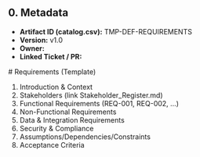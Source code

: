 ## 0. Metadata
- **Artifact ID (catalog.csv):** TMP-DEF-REQUIREMENTS
- **Version:** v1.0
- **Owner:** 
- **Linked Ticket / PR:** 

﻿# Requirements (Template)
1. Introduction & Context
2. Stakeholders (link Stakeholder_Register.md)
3. Functional Requirements (REQ-001, REQ-002, …)
4. Non-Functional Requirements
5. Data & Integration Requirements
6. Security & Compliance
7. Assumptions/Dependencies/Constraints
8. Acceptance Criteria

